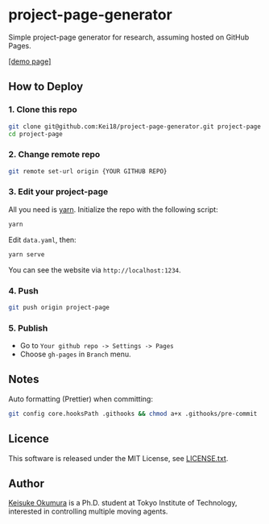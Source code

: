 # project-page-generator

Simple project-page generator for research, assuming hosted on GitHub Pages.

[[demo page]](https://kei18.github.io/project-page-generator/)

## How to Deploy

### 1. Clone this repo

```sh
git clone git@github.com:Kei18/project-page-generator.git project-page
cd project-page
```

### 2. Change remote repo

```sh
git remote set-url origin {YOUR GITHUB REPO}
```

### 3. Edit your project-page

All you need is [yarn](https://yarnpkg.com/).
Initialize the repo with the following script:

```sh
yarn
```

Edit `data.yaml`, then:

```sh
yarn serve
```

You can see the website via `http://localhost:1234`.

### 4. Push

```sh
git push origin project-page
```

### 5. Publish

- Go to `Your github repo -> Settings -> Pages`
- Choose `gh-pages` in `Branch` menu.

## Notes

Auto formatting (Prettier) when committing:

```sh
git config core.hooksPath .githooks && chmod a+x .githooks/pre-commit
```

## Licence

This software is released under the MIT License, see [LICENSE.txt](LICENCE.txt).

## Author

[Keisuke Okumura](https://kei18.github.io) is a Ph.D. student at Tokyo Institute of Technology, interested in controlling multiple moving agents.
